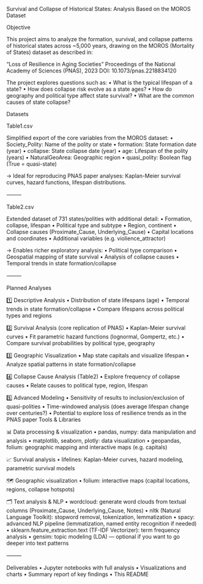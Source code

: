 Survival and Collapse of Historical States: Analysis Based on the MOROS Dataset

Objective

This project aims to analyze the formation, survival, and collapse patterns of historical states across ~5,000 years, drawing on the MOROS (Mortality of States) dataset as described in:

“Loss of Resilience in Aging Societies”
Proceedings of the National Academy of Sciences (PNAS), 2023
DOI: 10.1073/pnas.2218834120

The project explores questions such as:
	•	What is the typical lifespan of a state?
	•	How does collapse risk evolve as a state ages?
	•	How do geography and political type affect state survival?
	•	What are the common causes of state collapse?

Datasets

Table1.csv

Simplified export of the core variables from the MOROS dataset:
	•	Society_Polity: Name of the polity or state
	•	formation: State formation date (year)
	•	collapse: State collapse date (year)
	•	age: Lifespan of the polity (years)
	•	NaturalGeoArea: Geographic region
	•	quasi_polity: Boolean flag (True = quasi-state)

→ Ideal for reproducing PNAS paper analyses:
Kaplan-Meier survival curves, hazard functions, lifespan distributions.

⸻

Table2.csv

Extended dataset of 731 states/polities with additional detail:
	•	Formation, collapse, lifespan
	•	Political type and subtype
	•	Region, continent
	•	Collapse causes (Proximate_Cause, Underlying_Cause)
	•	Capital locations and coordinates
	•	Additional variables (e.g. violience_attractor)

→ Enables richer exploratory analysis:
	•	Political type comparison
	•	Geospatial mapping of state survival
	•	Analysis of collapse causes
	•	Temporal trends in state formation/collapse

⸻

Planned Analyses

1️⃣ Descriptive Analysis
	•	Distribution of state lifespans (age)
	•	Temporal trends in state formation/collapse
	•	Compare lifespans across political types and regions

2️⃣ Survival Analysis (core replication of PNAS)
	•	Kaplan-Meier survival curves
	•	Fit parametric hazard functions (lognormal, Gompertz, etc.)
	•	Compare survival probabilities by political type, geography

3️⃣ Geographic Visualization
	•	Map state capitals and visualize lifespan
	•	Analyze spatial patterns in state formation/collapse

4️⃣ Collapse Cause Analysis (Table2)
	•	Explore frequency of collapse causes
	•	Relate causes to political type, region, lifespan

5️⃣ Advanced Modeling
	•	Sensitivity of results to inclusion/exclusion of quasi-polities
	•	Time-windowed analysis (does average lifespan change over centuries?)
	•	Potential to explore loss of resilience trends as in the PNAS paper
Tools & Libraries

📊 Data processing & visualization
	•	pandas, numpy: data manipulation and analysis
	•	matplotlib, seaborn, plotly: data visualization
	•	geopandas, folium: geographic mapping and interactive maps (e.g. capitals)

📈 Survival analysis
	•	lifelines: Kaplan-Meier curves, hazard modeling, parametric survival models

🗺️ Geographic visualization
	•	folium: interactive maps (capital locations, regions, collapse hotspots)

🗂️ Text analysis & NLP
	•	wordcloud: generate word clouds from textual columns (Proximate_Cause, Underlying_Cause, Notes)
	•	nltk (Natural Language Toolkit): stopword removal, tokenization, lemmatization
	•	spacy: advanced NLP pipeline (lemmatization, named entity recognition if needed)
	•	sklearn.feature_extraction.text (TF-IDF Vectorizer): term frequency analysis
	•	gensim: topic modeling (LDA) — optional if you want to go deeper into text patterns
 
⸻

Deliverables
	•	Jupyter notebooks with full analysis
	•	Visualizations and charts
	•	Summary report of key findings
	•	This README
